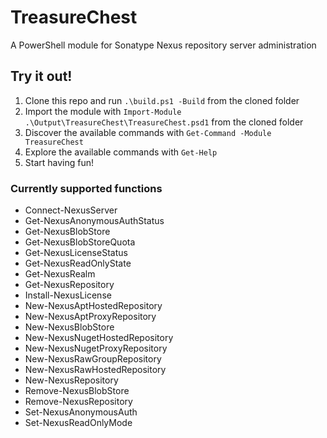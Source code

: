 # TreasureChest

A PowerShell module for Sonatype Nexus repository server administration

## Try it out!

1. Clone this repo and run `.\build.ps1 -Build` from the cloned folder
2. Import the module with `Import-Module .\Output\TreasureChest\TreasureChest.psd1` from the cloned folder
3. Discover the available commands with `Get-Command -Module TreasureChest`
4. Explore the available commands with `Get-Help`
5. Start having fun!

### Currently supported functions

- Connect-NexusServer
- Get-NexusAnonymousAuthStatus
- Get-NexusBlobStore
- Get-NexusBlobStoreQuota
- Get-NexusLicenseStatus
- Get-NexusReadOnlyState
- Get-NexusRealm
- Get-NexusRepository
- Install-NexusLicense
- New-NexusAptHostedRepository
- New-NexusAptProxyRepository
- New-NexusBlobStore
- New-NexusNugetHostedRepository
- New-NexusNugetProxyRepository
- New-NexusRawGroupRepository
- New-NexusRawHostedRepository
- New-NexusRepository
- Remove-NexusBlobStore
- Remove-NexusRepository
- Set-NexusAnonymousAuth
- Set-NexusReadOnlyMode
